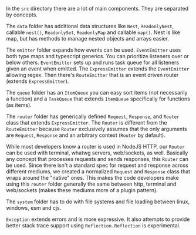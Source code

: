 In the `src` directory there are a lot of main components. They are separated by concepts. 

The `data` folder has additional data structures like `Nest`, `ReadonlyNest`, callable `nest()`, `ReadonlySet`, `ReadonlyMap` and callable `map()`. Nest is like map, but has methods to manage nested objects and arrays easier.

The `emitter` folder expands how events can be used. `EventEmitter` uses both type maps and typescript generics. You can prioritize listeners over or below others. `EventEmitter` sets up and runs task queue for all listeners given an event when emitted. The `ExpressEmitter` extends the `EventEmitter` allowing regex. Then there's `RouteEmitter` that is an event driven router (extends `ExpressEmitter`).

The `queue` folder has an `ItemQueue` you can easy sort items (not necessarily a function) and a `TaskQueue` that extends `ItemQueue` specifically for functions (as items).

The `router` folder has generically defined `Request`, `Response`, and `Router` class that extends `ExpressEmitter`. The `Router` is different from the `RouteEmitter` because `Router` exclusively assumes that the only arguments are `Request`, `Response` and an arbitrary context (`Router` by default). 

While most developers know a router is used in NodeJS HTTP, our `Router` can be used with terminal, whatwg servers, web/sockets, as well. Basically any concept that processes requests and sends responses, this `Router` can be used. Since there isn't a standard spec for request and response across different mediums, we created a normalized `Request` and `Response` class that wraps around the "native" ones. This makes the code developers make using this `router` folder generally the same between http, terminal and web/sockets (makes these mediums more of a plugin pattern).

The `system` folder has to do with file systems and file loading between linux, windows, esm and cjs.

`Exception` extends errors and is more expressive. It also attempts to provide better stack trace support using `Reflection`. `Reflection` is experimental.